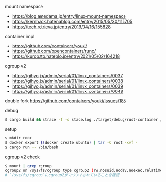 mount namespace
- https://blog.amedama.jp/entry/linux-mount-namespace
- https://kernhack.hatenablog.com/entry/2015/05/30/115705
- https://tech.retrieva.jp/entry/2019/04/16/155828

container impl
- https://github.com/containers/youki/
- https://github.com/opencontainers/runc/
- https://kurobato.hateblo.jp/entry/2021/05/02/164218

cgroup v2
- https://gihyo.jp/admin/serial/01/linux_containers/0037
- https://gihyo.jp/admin/serial/01/linux_containers/0038
- https://gihyo.jp/admin/serial/01/linux_containers/0039
- https://gihyo.jp/admin/serial/01/linux_containers/0049

double fork
https://github.com/containers/youki/issues/185

debug
```sh
$ cargo build && strace -f -o stace.log ./target/debug/rust-container /bin/bash
```

setup
```sh
$ mkdir root
$ docker export $(docker create ubuntu) | tar -C root -xvf -
$ cargo run -- /bin/bash
```

cgroup v2 check
```sh
$ mount | grep cgroup
cgroup2 on /sys/fs/cgroup type cgroup2 (rw,nosuid,nodev,noexec,relatime,nsdelegate,memory_recursiveprot)
# `/sys/fs/cgroup`にcgroup2がマウントされていることを確認
```
